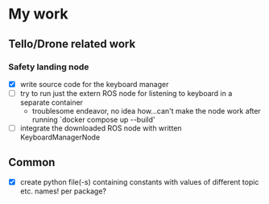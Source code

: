 # My work

## Tello/Drone related work

### Safety landing node
- [x] write source code for the keyboard manager
- [ ] try to run just the extern ROS node for listening to keyboard in a separate container
    - troublesome endeavor, no idea how...can't make the node work after running `docker compose up --build'
- [ ] integrate the downloaded ROS node with written KeyboardManagerNode

## Common
- [x] create python file(-s) containing constants with values of different topic etc. names! per package?